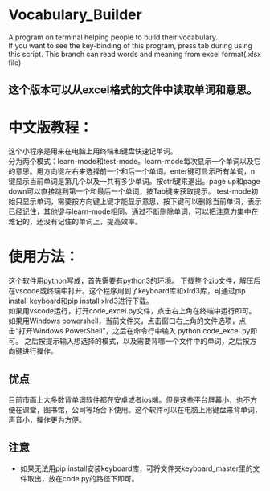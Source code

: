 # Vocabulary_Builder
A program on terminal helping people to build their vocabulary.  
If you want to see the key-binding of this program, press tab during using this script.
This branch can read words and meaning from excel format(.xlsx file)

## 这个版本可以从excel格式的文件中读取单词和意思。

# 中文版教程：
这个小程序是用来在电脑上用终端和键盘快速记单词。  
分为两个模式：learn-mode和test-mode。learn-mode每次显示一个单词以及它的意思。用方向键左右来选择前一个和后一个单词。enter键可显示所有单词，n键显示当前单词是第几个以及一共有多少单词。按ctrl键来退出。page up和page down可以直接跳到第一个和最后一个单词，按Tab键来获取提示。
test-mode初始只显示单词，需要按方向键上键才能显示意思，按下键可以删除当前单词，表示已经记住，其他键与learn-mode相同。通过不断删除单词，可以把注意力集中在难记的，还没有记住的单词上，提高效率。  

# 使用方法：
这个软件用python写成，首先需要有python3的环境。
下载整个zip文件，解压后在vscode或终端中打开。这个程序用到了keyboard库和xlrd3库，可通过pip install keyboard和pip install xlrd3进行下载。  
如果用vscode运行，打开code_excel.py文件，点击右上角在终端中运行即可。
如果用Windows powershell，当前文件夹，点击窗口右上角的文件选项，点击“打开Windows PowerShell”，之后在命令行中输入 python code_excel.py即可。
之后按提示输入想选择的模式，以及需要背哪一个文件中的单词，之后按方向键进行操作。

## 优点
目前市面上大多数背单词软件都在安卓或者ios端。但是这些平台屏幕小，也不方便在课堂，图书馆，公司等场合下使用。这个软件可以在电脑上用键盘来背单词，声音小，操作更为方便。

## 注意  
- 如果无法用pip install安装keyboard库，可将文件夹keyboard_master里的文件取出，放在code.py的路径下即可。
